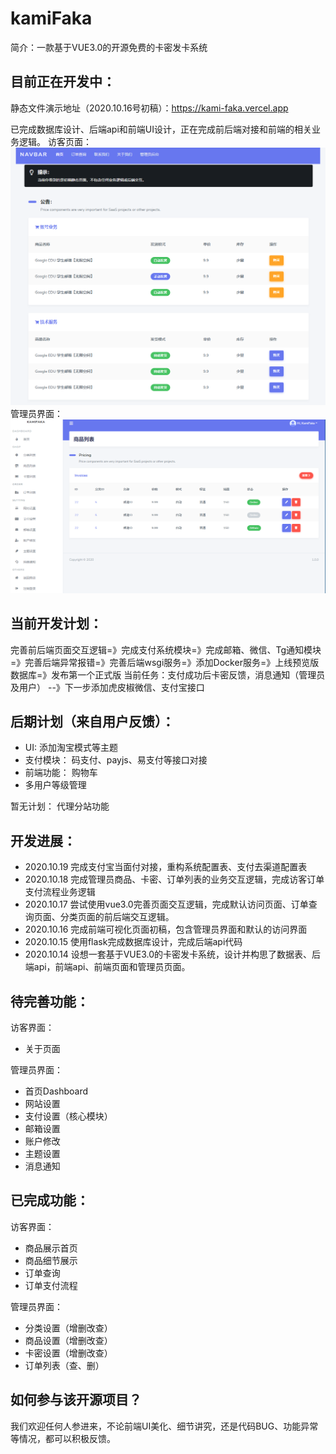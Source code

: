 # kamiFaka
简介：一款基于VUE3.0的开源免费的卡密发卡系统

## 目前正在开发中：
静态文件演示地址（2020.10.16号初稿）：https://kami-faka.vercel.app

已完成数据库设计、后端api和前端UI设计，正在完成前后端对接和前端的相关业务逻辑。
访客页面：
![](home.png)
管理员界面：
![](dashboard.png)


## 当前开发计划：
完善前后端页面交互逻辑=》完成支付系统模块=》完成邮箱、微信、Tg通知模块=》完善后端异常报错=》完善后端wsgi服务=》添加Docker服务=》上线预览版数据库=》发布第一个正式版
当前任务：支付成功后卡密反馈，消息通知（管理员及用户） --》下一步添加虎皮椒微信、支付宝接口

## 后期计划（来自用户反馈）：
- UI: 添加淘宝模式等主题
- 支付模块： 码支付、payjs、易支付等接口对接
- 前端功能： 购物车
- 多用户等级管理
  
暂无计划： 代理分站功能


## 开发进展：

- 2020.10.19 完成支付宝当面付对接，重构系统配置表、支付去渠道配置表
- 2020.10.18 完成管理员商品、卡密、订单列表的业务交互逻辑，完成访客订单支付流程业务逻辑
- 2020.10.17 尝试使用vue3.0完善页面交互逻辑，完成默认访问页面、订单查询页面、分类页面的前后端交互逻辑。
- 2020.10.16 完成前端可视化页面初稿，包含管理员界面和默认的访问界面
- 2020.10.15 使用flask完成数据库设计，完成后端api代码
- 2020.10.14 设想一套基于VUE3.0的卡密发卡系统，设计并构思了数据表、后端api，前端api、前端页面和管理员页面。

## 待完善功能：
访客界面：
- 关于页面

管理员界面：
- 首页Dashboard
- 网站设置
- 支付设置（核心模块）
- 邮箱设置
- 账户修改
- 主题设置
- 消息通知

## 已完成功能：
访客界面：
- 商品展示首页
- 商品细节展示
- 订单查询
- 订单支付流程


管理员界面：
- 分类设置（增删改查）
- 商品设置（增删改查）
- 卡密设置（增删改查）
- 订单列表（查、删）

## 如何参与该开源项目？

我们欢迎任何人参进来，不论前端UI美化、细节讲究，还是代码BUG、功能异常等情况，都可以积极反馈。
